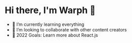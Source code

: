 # Hi there, I'm Warph 👋 


- 🌱 I’m currently learning everything
- 👯 I’m looking to collaborate with other content creators
- 🥅 2022 Goals: Learn more about React.js
